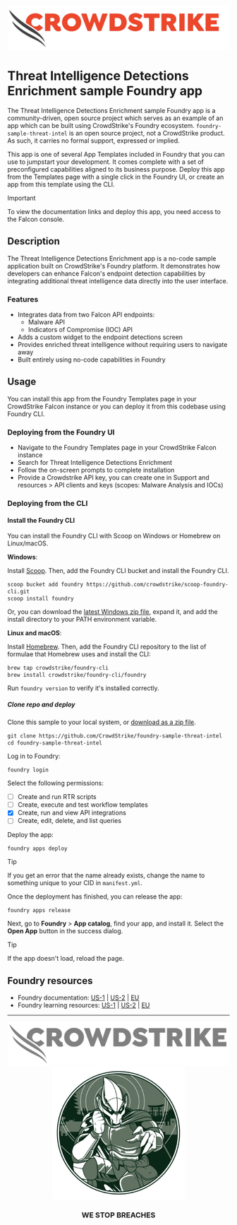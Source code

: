 ![CrowdStrike Falcon](/docs/asset/cs-logo.png?raw=true)

# Threat Intelligence Detections Enrichment sample Foundry app

The Threat Intelligence Detections Enrichment sample Foundry app is a community-driven, open source project which serves as an example of an app which can be built using CrowdStrike's Foundry ecosystem.
`foundry-sample-threat-intel` is an open source project, not a CrowdStrike product. As such, it carries no formal support, expressed or implied.

This app is one of several App Templates included in Foundry that you can use to jumpstart your development. It comes complete with a set of
preconfigured capabilities aligned to its business purpose. Deploy this app from the Templates page with a single click in the Foundry UI, or
create an app from this template using the CLI.

> [!IMPORTANT]  
> To view the documentation links and deploy this app, you need access to the Falcon console.

## Description

The Threat Intelligence Detections Enrichment app is a no-code sample application built on CrowdStrike's Foundry platform. It demonstrates how developers can enhance Falcon's endpoint detection capabilities by integrating additional threat intelligence data directly into the user interface.

### Features

- Integrates data from two Falcon API endpoints:
  - Malware API
  - Indicators of Compromise (IOC) API
- Adds a custom widget to the endpoint detections screen
- Provides enriched threat intelligence without requiring users to navigate away
- Built entirely using no-code capabilities in Foundry

## Usage

You can install this app from the Foundry Templates page in your CrowdStrike Falcon instance or you can deploy it from this codebase using Foundry CLI.

### Deploying from the Foundry UI

- Navigate to the Foundry Templates page in your CrowdStrike Falcon instance
- Search for Threat Intelligence Detections Enrichment
- Follow the on-screen prompts to complete installation
- Provide a Crowdstrike API key, you can create one in Support and resources > API clients and keys (scopes: Malware Analysis and IOCs)

### Deploying from the CLI

#### Install the Foundry CLI

You can install the Foundry CLI with Scoop on Windows or Homebrew on Linux/macOS.

**Windows**:

Install [Scoop](https://scoop.sh/). Then, add the Foundry CLI bucket and install the Foundry CLI.

```shell
scoop bucket add foundry https://github.com/crowdstrike/scoop-foundry-cli.git
scoop install foundry
```

Or, you can download the [latest Windows zip file](https://assets.foundry.crowdstrike.com/cli/latest/foundry_Windows_x86_64.zip), expand it, and add the install directory to your PATH environment variable.

**Linux and macOS**:

Install [Homebrew](https://docs.brew.sh/Installation). Then, add the Foundry CLI repository to the list of formulae that Homebrew uses and install the CLI:

```shell
brew tap crowdstrike/foundry-cli
brew install crowdstrike/foundry-cli/foundry
```

Run `foundry version` to verify it's installed correctly.

##### Clone repo and deploy

Clone this sample to your local system, or [download as a zip file](https://github.com/CrowdStrike/foundry-sample-threat-intel/archive/refs/heads/main.zip).

```shell
git clone https://github.com/CrowdStrike/foundry-sample-threat-intel
cd foundry-sample-threat-intel
```

Log in to Foundry:

```shell
foundry login
```

Select the following permissions:

- [ ] Create and run RTR scripts
- [ ] Create, execute and test workflow templates
- [x] Create, run and view API integrations
- [ ] Create, edit, delete, and list queries

Deploy the app:

```shell
foundry apps deploy
```

> [!TIP]
> If you get an error that the name already exists, change the name to something unique to your CID in `manifest.yml`.

Once the deployment has finished, you can release the app:

```shell
foundry apps release
```

Next, go to **Foundry** > **App catalog**, find your app, and install it. Select the **Open App** button in the success dialog.

> [!TIP]
> If the app doesn't load, reload the page.

## Foundry resources

- Foundry documentation: [US-1](https://falcon.crowdstrike.com/documentation/category/c3d64B8e/falcon-foundry) | [US-2](https://falcon.us-2.crowdstrike.com/documentation/category/c3d64B8e/falcon-foundry) | [EU](https://falcon.eu-1.crowdstrike.com/documentation/category/c3d64B8e/falcon-foundry)
- Foundry learning resources: [US-1](https://falcon.crowdstrike.com/foundry/learn) | [US-2](https://falcon.us-2.crowdstrike.com/foundry/learn) | [EU](https://falcon.eu-1.crowdstrike.com/foundry/learn)

---

<p align="center"><img src="https://raw.githubusercontent.com/CrowdStrike/falconpy/main/docs/asset/cs-logo-footer.png"><BR/><img width="300px" src="https://raw.githubusercontent.com/CrowdStrike/falconpy/main/docs/asset/adversary-goblin-panda.png"></P>
<h3><P align="center">WE STOP BREACHES</P></h3>
